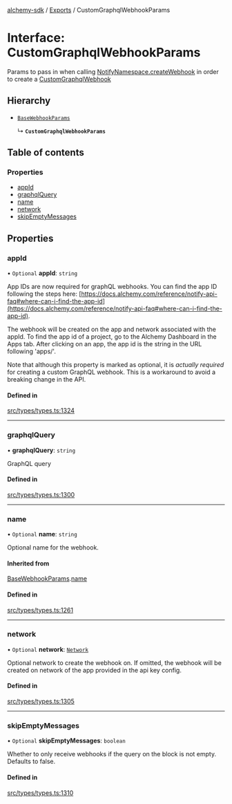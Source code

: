 [alchemy-sdk](../README.md) / [Exports](../modules.md) / CustomGraphqlWebhookParams

# Interface: CustomGraphqlWebhookParams

Params to pass in when calling [NotifyNamespace.createWebhook](../classes/NotifyNamespace.md#createwebhook) in order
to create a [CustomGraphqlWebhook](CustomGraphqlWebhook.md)

## Hierarchy

- [`BaseWebhookParams`](BaseWebhookParams.md)

  ↳ **`CustomGraphqlWebhookParams`**

## Table of contents

### Properties

- [appId](CustomGraphqlWebhookParams.md#appid)
- [graphqlQuery](CustomGraphqlWebhookParams.md#graphqlquery)
- [name](CustomGraphqlWebhookParams.md#name)
- [network](CustomGraphqlWebhookParams.md#network)
- [skipEmptyMessages](CustomGraphqlWebhookParams.md#skipemptymessages)

## Properties

### appId

• `Optional` **appId**: `string`

App IDs are now required for graphQL webhooks. You can find the app ID
following the steps here:
[https://docs.alchemy.com/reference/notify-api-faq#where-can-i-find-the-app-id](https://docs.alchemy.com/reference/notify-api-faq#where-can-i-find-the-app-id).

The webhook will be created on the app and network associated with the appId.
To find the app id of a project, go to the Alchemy Dashboard in the Apps tab.
After clicking on an app, the app id is the string in the URL following 'apps/'.

Note that although this property is marked as optional, it is *actually required*
for creating a custom GraphQL webhook. This is a workaround to avoid a breaking
change in the API.

#### Defined in

[src/types/types.ts:1324](https://github.com/alchemyplatform/alchemy-sdk-js/blob/ae0aa3f0/src/types/types.ts#L1324)

___

### graphqlQuery

• **graphqlQuery**: `string`

GraphQL query

#### Defined in

[src/types/types.ts:1300](https://github.com/alchemyplatform/alchemy-sdk-js/blob/ae0aa3f0/src/types/types.ts#L1300)

___

### name

• `Optional` **name**: `string`

Optional name for the webhook.

#### Inherited from

[BaseWebhookParams](BaseWebhookParams.md).[name](BaseWebhookParams.md#name)

#### Defined in

[src/types/types.ts:1261](https://github.com/alchemyplatform/alchemy-sdk-js/blob/ae0aa3f0/src/types/types.ts#L1261)

___

### network

• `Optional` **network**: [`Network`](../enums/Network.md)

Optional network to create the webhook on. If omitted, the webhook will be
created on network of the app provided in the api key config.

#### Defined in

[src/types/types.ts:1305](https://github.com/alchemyplatform/alchemy-sdk-js/blob/ae0aa3f0/src/types/types.ts#L1305)

___

### skipEmptyMessages

• `Optional` **skipEmptyMessages**: `boolean`

Whether to only receive webhooks if the query on the block is not empty.
Defaults to false.

#### Defined in

[src/types/types.ts:1310](https://github.com/alchemyplatform/alchemy-sdk-js/blob/ae0aa3f0/src/types/types.ts#L1310)
